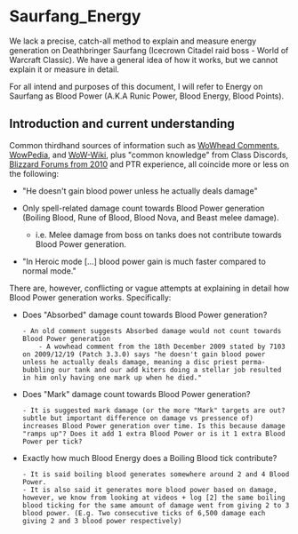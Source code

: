 # Saurfang_Energy

We lack a precise, catch-all method to explain and measure energy generation on Deathbringer Saurfang (Icecrown Citadel raid boss - World of Warcraft Classic). 
We have a general idea of how it works, but we cannot explain it or measure in detail.

For all intend and purposes of this document, I will refer to Energy on Saurfang as Blood Power (A.K.A Runic Power, Blood Energy, Blood Points). 


## Introduction and current understanding

Common thirdhand sources of information such as [WoWhead Comments](https://www.wowhead.com/wotlk/npc=37813/deathbringer-saurfang#comments), [WowPedia](https://wowpedia.fandom.com/wiki/Deathbringer_Saurfang), and [WoW-Wiki](https://wowwiki-archive.fandom.com/wiki/Deathbringer_Saurfang), plus "common knowledge" from Class Discords, [Blizzard Forums from 2010](https://web.archive.org/web/20100213045756/http://forums.worldofwarcraft.com/thread.html?topicId=22749002374&sid=1&pageNo=1) and PTR experience, all coincide more or less on the following:

- "He doesn't gain blood power unless he actually deals damage"

- Only spell-related damage count towards Blood Power generation (Boiling Blood, Rune of Blood, Blood Nova, and Beast melee damage).
    - i.e. Melee damage from boss on tanks does not contribute towards Blood Power generation.

- "In Heroic mode [...] blood power gain is much faster compared to normal mode."

There are, however, conflicting or vague attempts at explaining in detail how Blood Power generation works. Specifically: 

- Does "Absorbed" damage count towards Blood Power generation?

      - An old comment suggests Absorbed damage would not count towards Blood Power generation 
          - A wowhead comment from the 18th December 2009 stated by 7103 on 2009/12/19 (Patch 3.3.0) says "he doesn't gain blood power unless he actually deals damage, meaning a disc priest perma-bubbling our tank and our add kiters doing a stellar job resulted in him only having one mark up when he died."
    
- Does "Mark" damage count towards Blood Power generation?

      - It is suggested mark damage (or the more "Mark" targets are out? subtle but important difference on damage vs pressence of) increases Blood Power generation over time. Is this because damage "ramps up"? Does it add 1 extra Blood Power or is it 1 extra Blood Power per tick? 
         
- Exactly how much Blood Energy does a Boiling Blood tick contribute? 
      
      - It is said boiling blood generates somewhere around 2 and 4 Blood Power.
      - It is also said it generates more blood power based on damage, however, we know from looking at videos + log [2] the same boiling blood ticking for the same amount of damage went from giving 2 to 3 blood power. (E.g. Two consecutive ticks of 6,500 damage each giving 2 and 3 blood power respectively)
      
      

